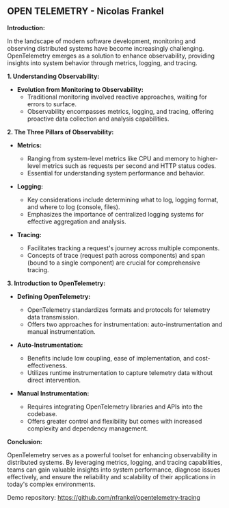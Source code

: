 ## OPEN TELEMETRY - Nicolas Frankel

**Introduction:**

In the landscape of modern software development, monitoring and observing distributed systems have become increasingly challenging. OpenTelemetry emerges as a solution to enhance observability, providing insights into system behavior through metrics, logging, and tracing.

**1. Understanding Observability:**

- **Evolution from Monitoring to Observability:**
  - Traditional monitoring involved reactive approaches, waiting for errors to surface.
  - Observability encompasses metrics, logging, and tracing, offering proactive data collection and analysis capabilities.

**2. The Three Pillars of Observability:**

- **Metrics:**
  - Ranging from system-level metrics like CPU and memory to higher-level metrics such as requests per second and HTTP status codes.
  - Essential for understanding system performance and behavior.

- **Logging:**
  - Key considerations include determining what to log, logging format, and where to log (console, files).
  - Emphasizes the importance of centralized logging systems for effective aggregation and analysis.

- **Tracing:**
  - Facilitates tracking a request's journey across multiple components.
  - Concepts of trace (request path across components) and span (bound to a single component) are crucial for comprehensive tracing.

**3. Introduction to OpenTelemetry:**

- **Defining OpenTelemetry:**
  - OpenTelemetry standardizes formats and protocols for telemetry data transmission.
  - Offers two approaches for instrumentation: auto-instrumentation and manual instrumentation.

- **Auto-Instrumentation:**
  - Benefits include low coupling, ease of implementation, and cost-effectiveness.
  - Utilizes runtime instrumentation to capture telemetry data without direct intervention.

- **Manual Instrumentation:**
  - Requires integrating OpenTelemetry libraries and APIs into the codebase.
  - Offers greater control and flexibility but comes with increased complexity and dependency management.

**Conclusion:**

OpenTelemetry serves as a powerful toolset for enhancing observability in distributed systems. By leveraging metrics, logging, and tracing capabilities, teams can gain valuable insights into system performance, diagnose issues effectively, and ensure the reliability and scalability of their applications in today's complex environments.


Demo repository: https://github.com/nfrankel/opentelemetry-tracing




